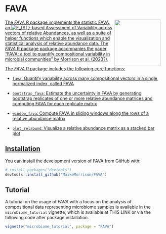 
<!-- README.md is generated from README.Rmd. Please edit that file -->

# FAVA

<a href='https://github.com/MaikeMorrison/FAVA'/><img src='../man/figures/FAVA_logo_2' height="150" align="right" style="float:right; height:150px;" />

<!-- badges: start -->
<!-- badges: end -->

The *FAVA* R package implements the statistic FAVA, an
![F\_{ST}](https://latex.codecogs.com/png.image?%5Cdpi%7B110%7D&space;%5Cbg_white&space;F_%7BST%7D "F_{ST}")-based
Assessment of Variability across vectors of relative Abundances, as well
as a suite of helper functions which enable the visualization and
statistical analysis of relative abundance data. The *FAVA* R package
package accompanies the paper, “FAVA: a tool to quantify compositional
variability in microbial communities” by Morrison et al. (2023?).

The *FAVA* R package includes the following core functions:

- `fava`: Quantify variability across many compositional vectors in a
  single, normalized index, called FAVA

- `bootstrap_fava`: Estimate the uncertainty in FAVA by generating
  bootstrap replicates of one or more relative abundance matrices and
  computing FAVA for each replicate matrix

- `window_fava`: Compute FAVA in sliding windows along the rows of a
  relative abundance matrix

- `plot_relabund`: Visualize a relative abundance matrix as a stacked
  bar plot

## Installation

You can install the development version of FAVA from
[GitHub](https://github.com/) with:

``` r
# install.packages("devtools")
devtools::install_github("MaikeMorrison/FAVA")
```

## Tutorial

A tutorial on the usage of *FAVA* with a focus on the analysis of
compositional data representing microbiome samples is available in the
`microbiome_tutorial` vignette, which is available at THIS LINK or via
the following code after package installation.

``` r
vignette("microbiome_tutorial", package = "FAVA")
```
